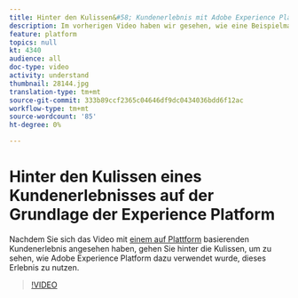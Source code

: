```yaml
---
title: Hinter den Kulissen&#58; Kundenerlebnis mit Adobe Experience Platform
description: Im vorherigen Video haben wir gesehen, wie eine Beispielmarke, Luma, eine reiche, lohnende und relevante Kundenerfahrung schaffen konnte. In diesem Video wird untersucht, wie Adobe Experience Platform zur Erreichung dieser Journey verwendet wird.
feature: platform
topics: null
kt: 4340
audience: all
doc-type: video
activity: understand
thumbnail: 28144.jpg
translation-type: tm+mt
source-git-commit: 333b89ccf2365c04646df9dc0434036bdd6f12ac
workflow-type: tm+mt
source-wordcount: '85'
ht-degree: 0%

---
```



# Hinter den Kulissen eines Kundenerlebnisses auf der Grundlage der Experience Platform

Nachdem Sie sich das Video mit [einem auf Plattform](customer-experience.md) basierenden Kundenerlebnis angesehen haben, gehen Sie hinter die Kulissen, um zu sehen, wie Adobe Experience Platform dazu verwendet wurde, dieses Erlebnis zu nutzen.

>[!VIDEO](https://video.tv.adobe.com/v/28144?quality=12&learn=on)
